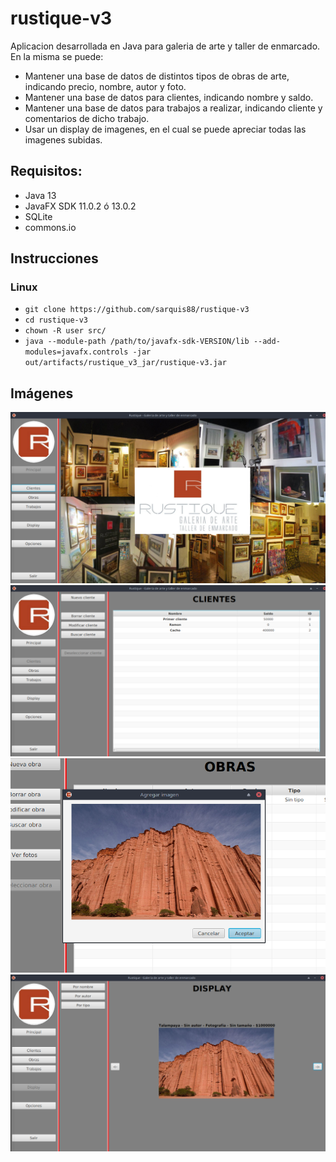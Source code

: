 # rustique-v3
Aplicacion desarrollada en Java para galeria de arte y taller de enmarcado. En la misma se puede:
* Mantener una base de datos de distintos tipos de obras de arte, indicando precio, nombre, autor y foto.
* Mantener una base de datos para clientes, indicando nombre y saldo.
* Mantener una base de datos para trabajos a realizar, indicando cliente y comentarios de dicho trabajo.
* Usar un display de imagenes, en el cual se puede apreciar todas las imagenes subidas.
## Requisitos:
* Java 13 
* JavaFX SDK 11.0.2 ó 13.0.2
* SQLite
* commons.io
## Instrucciones
### Linux
* ```git clone https://github.com/sarquis88/rustique-v3```
* ```cd rustique-v3```  
* ```chown -R user src/```
* ```java --module-path /path/to/javafx-sdk-VERSION/lib --add-modules=javafx.controls -jar out/artifacts/rustique_v3_jar/rustique-v3.jar```
## Imágenes
![Inicio](https://github.com/sarquis88/rustique-v3/blob/master/rustique0.png)
![Clientes](https://github.com/sarquis88/rustique-v3/blob/master/rustique1.png)
![Imagen](https://github.com/sarquis88/rustique-v3/blob/master/rustique2.png)
![Display](https://github.com/sarquis88/rustique-v3/blob/master/rustique3.png)
